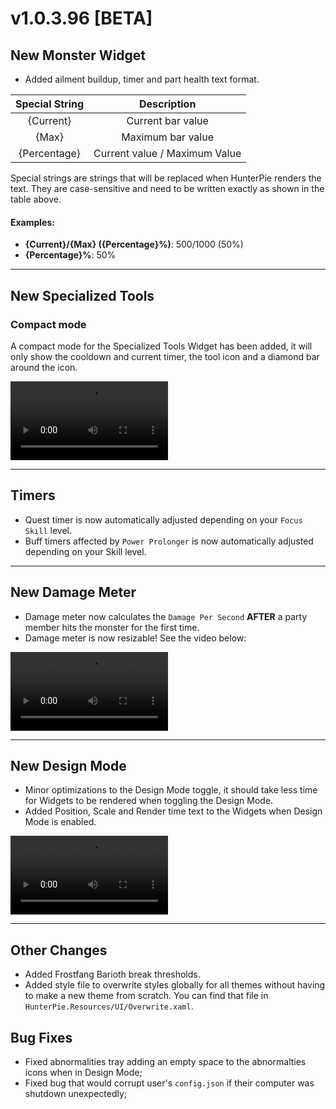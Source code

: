 # v1.0.3.96 [BETA]

## <new>New</new> Monster Widget

- Added ailment buildup, timer and part health text format.

Special String       | Description                    |
:-------------------:|:------------------------------:|
{Current}            | Current bar value              |
{Max}                | Maximum bar value              |
{Percentage}         | Current value / Maximum Value  |

Special strings are strings that will be replaced when HunterPie renders the text. They are case-sensitive and need to be written exactly as shown in the table above.

#### Examples:
- **{Current}/{Max} ({Percentage}%)**: 500/1000 (50%)
- **{Percentage}%**: 50%

---

## <new>New</new> Specialized Tools

### Compact mode

A compact mode for the Specialized Tools Widget has been added, it will only show the cooldown and current timer, the tool icon and a diamond bar around the icon.

<video controls width=50%>
    <source src="https://cdn.discordapp.com/attachments/678286768046342183/740678887909883964/tPqwJan2UZ.webm">
</video>

---

## Timers

- Quest timer is now automatically adjusted depending on your `Focus Skill` level.
- Buff timers affected by `Power Prolonger` is now automatically adjusted depending on your Skill level.

---

## <new>New</new> Damage Meter

- Damage meter now calculates the `Damage Per Second` **AFTER** a party member hits the monster for the first time.
- Damage meter is now resizable! See the video below:

<video controls width=50%>
    <source src="https://cdn.discordapp.com/attachments/402557384209203200/741173356329697301/VB4HPZQ9kB.webm">
</video>

---

## <new>New</new> Design Mode

- Minor optimizations to the Design Mode toggle, it should take less time for Widgets to be rendered when toggling the Design Mode.
- Added Position, Scale and Render time text to the Widgets when Design Mode is enabled.

<video controls width=50%>
    <source src="https://cdn.discordapp.com/attachments/678286768046342183/740644867977511052/rt9fTSi6i7.webm">
</video>

---

## Other Changes
- Added Frostfang Barioth break thresholds.
- Added style file to overwrite styles globally for all themes without having to make a new theme from scratch. You can find that file in `HunterPie.Resources/UI/Overwrite.xaml`.

## Bug Fixes
- Fixed abnormalities tray adding an empty space to the abnormalties icons when in Design Mode;
- Fixed bug that would corrupt user's `config.json` if their computer was shutdown unexpectedly;